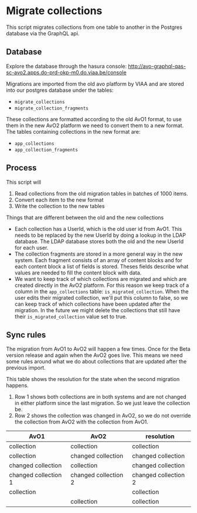 # Migrate collections

This script migrates collections from one table to another in the Postgres database via the GraphQL api.

## Database

Explore the database through the hasura console:
http://avo-graphql-qas-sc-avo2.apps.do-prd-okp-m0.do.viaa.be/console

Migrations are imported from the old avo platform by VIAA and are stored into our postgres database under the tables:
* `migrate_collections`
* `migrate_collection_fragments`

These collections are formatted according to the old AvO1 format, to use them in the new AvO2 platform we need to convert them to a new format.
The tables containing collections in the new format are:
* `app_collections`
* `app_collection_fragments`

## Process

This script will 
1. Read collections from the old migration tables in batches of 1000 items.
2. Convert each item to the new format
3. Write the collection to the new tables

Things that are different between the old and the new collections
* Each collection has a UserId, which is the old user id from AvO1. This needs to be replaced by the new UserId by doing a lookup in the LDAP database.
The LDAP database stores both the old and the new UserId for each user.
* The collection fragments are stored in a more general way in the new system. 
Each fragment consists of an array of content blocks and for each content block a list of fields is stored. 
Theses fields describe what values are needed to fill the content block with data.
* We want to keep track of which collections are migrated and which are created directly in the AvO2 platform.
For this reason we keep track of a column in the `app_collections` table: `is_migrated_collection`.
When the user edits their migrated collection, we'll put this column to false, so we can keep track of which collections have been updated after the migration.
In the future we might delete the collections that still have their `is_migrated_collection` value set to true.

## Sync rules
The migration from AvO1 to AvO2 will happen a few times. Once for the Beta version release and again when the AvO2 goes live.
This means we need some rules around what we do about collections that are updated after the previous import.

This table shows the resolution for the state when the second migration happens.
1. Row 1 shows both collections are in both systems and are not changed in either platform since the last migration. So we just leave the collection be.
2. Row 2 shows the collection was changed in AvO2, so we do not override the collection from AvO2 with the collection from AvO1.

| AvO1                 | AvO2                 | resolution           |
|----------------------|----------------------|----------------------|
| collection           | collection           | collection           |
| collection           | changed collection   | changed collection   |
| changed collection   | collection           | changed collection   |
| changed collection 1 | changed collection 2 | changed collection 2 |
| collection           |                      | collection           |
|                      | collection           | collection           |
